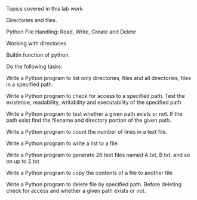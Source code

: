 Topics covered in this lab work

Directories and files.

Python File Handling: Read, Write, Create and Delete

Working with directories

Builtin function of python.


Do the following tasks: 

Write a Python program to list only directories, files and all directories, files in a specified path.

Write a Python program to check for access to a specified path. Test the existence, readability, writability and executability of the specified path

Write a Python program to test whether a given path exists or not. If the path exist find the filename and directory portion of the given path.

Write a Python program to count the number of lines in a text file.

Write a Python program to write a list to a file.

Write a Python program to generate 26 text files named A.txt, B.txt, and so on up to Z.txt

Write a Python program to copy the contents of a file to another file

Write a Python program to delete file by specified path. Before deleting check for access and whether a given path exists or not.